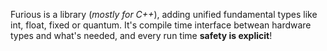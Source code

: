 Furious is a library (*mostly for C++*), adding unified fundamental types like int, float, fixed or quantum.
It's compile time interface betwean hardware types and what's needed, and every run time **safety is explicit**!
